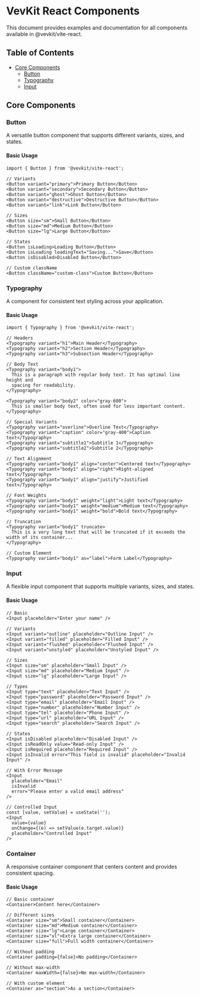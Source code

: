 # VevKit React Components

This document provides examples and documentation for all components available in @vevkit/vite-react.

## Table of Contents

- [Core Components](#core-components)
  - [Button](#button)
  - [Typography](#typography)
  - [Input](#input)

## Core Components

### Button

A versatile button component that supports different variants, sizes, and states.

#### Basic Usage

```tsx
import { Button } from '@vevkit/vite-react';

// Variants
<Button variant="primary">Primary Button</Button>
<Button variant="secondary">Secondary Button</Button>
<Button variant="ghost">Ghost Button</Button>
<Button variant="destructive">Destructive Button</Button>
<Button variant="link">Link Button</Button>

// Sizes
<Button size="sm">Small Button</Button>
<Button size="md">Medium Button</Button>
<Button size="lg">Large Button</Button>

// States
<Button isLoading>Loading Button</Button>
<Button isLoading loadingText="Saving...">Save</Button>
<Button isDisabled>Disabled Button</Button>

// Custom className
<Button className="custom-class">Custom Button</Button>
```

### Typography

A component for consistent text styling across your application.

#### Basic Usage

```tsx
import { Typography } from '@vevkit/vite-react';

// Headers
<Typography variant="h1">Main Header</Typography>
<Typography variant="h2">Section Header</Typography>
<Typography variant="h3">Subsection Header</Typography>

// Body Text
<Typography variant="body1">
  This is a paragraph with regular body text. It has optimal line height and
  spacing for readability.
</Typography>

<Typography variant="body2" color="gray-600">
  This is smaller body text, often used for less important content.
</Typography>

// Special Variants
<Typography variant="overline">Overline Text</Typography>
<Typography variant="caption" color="gray-400">Caption text</Typography>
<Typography variant="subtitle1">Subtitle 1</Typography>
<Typography variant="subtitle2">Subtitle 2</Typography>

// Text Alignment
<Typography variant="body1" align="center">Centered text</Typography>
<Typography variant="body1" align="right">Right-aligned text</Typography>
<Typography variant="body1" align="justify">Justified text</Typography>

// Font Weights
<Typography variant="body1" weight="light">Light text</Typography>
<Typography variant="body1" weight="medium">Medium text</Typography>
<Typography variant="body1" weight="bold">Bold text</Typography>

// Truncation
<Typography variant="body1" truncate>
  This is a very long text that will be truncated if it exceeds the width of its container...
</Typography>

// Custom Element
<Typography variant="body1" as="label">Form Label</Typography>
```

### Input

A flexible input component that supports multiple variants, sizes, and states.

#### Basic Usage

```tsx
// Basic
<Input placeholder="Enter your name" />

// Variants
<Input variant="outline" placeholder="Outline Input" />
<Input variant="filled" placeholder="Filled Input" />
<Input variant="flushed" placeholder="Flushed Input" />
<Input variant="unstyled" placeholder="Unstyled Input" />

// Sizes
<Input size="sm" placeholder="Small Input" />
<Input size="md" placeholder="Medium Input" />
<Input size="lg" placeholder="Large Input" />

// Types
<Input type="text" placeholder="Text Input" />
<Input type="password" placeholder="Password Input" />
<Input type="email" placeholder="Email Input" />
<Input type="number" placeholder="Number Input" />
<Input type="tel" placeholder="Phone Input" />
<Input type="url" placeholder="URL Input" />
<Input type="search" placeholder="Search Input" />

// States
<Input isDisabled placeholder="Disabled Input" />
<Input isReadOnly value="Read-only Input" />
<Input isRequired placeholder="Required Input" />
<Input isInvalid error="This field is invalid" placeholder="Invalid Input" />

// With Error Message
<Input
  placeholder="Email"
  isInvalid
  error="Please enter a valid email address"
/>

// Controlled Input
const [value, setValue] = useState('');
<Input
  value={value}
  onChange={(e) => setValue(e.target.value)}
  placeholder="Controlled Input"
/>
```

### Container

A responsive container component that centers content and provides consistent spacing.

#### Basic Usage

```tsx
// Basic container
<Container>Content here</Container>

// Different sizes
<Container size="sm">Small container</Container>
<Container size="md">Medium container</Container>
<Container size="lg">Large container</Container>
<Container size="xl">Extra large container</Container>
<Container size="full">Full width container</Container>

// Without padding
<Container padding={false}>No padding</Container>

// Without max-width
<Container maxWidth={false}>No max-width</Container>

// With custom element
<Container as="section">As a section</Container>
```

